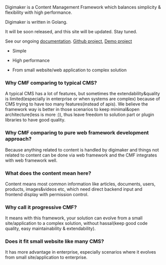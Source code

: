 

Digimaker is a Content Management Framework which balances simplicity & flexibility with high performance. 

Digimaker is written in Golang.

It will be soon released, and this site will be updated. Stay tuned.

See our ongoing [documentation](https://digimaker.org/doc). [Github project](https://github.com/digimakergo/digimaker), [Demo project](https://github.com/digimakergo/dmdemo)

- Simple

- High performance

- From small website/web application to complex solution


### Why CMF comparing to typical CMS?
A typical CMS has a lot of features, but sometimes the extendability&quality is limited(especially in enterprise or when systems are complex) because of CMS trying to have too many features(instead of apis). We believe the framework way is better in those scenarios to keep minimal&open architecture(less is more :)), thus leave freedom to solution part or plugin libraries to have good quality.

### Why CMF comparing to pure web framework development approach?
Because anything related to content is handled by digimaker and things not related to content can be done via web framework and the CMF integrates with web framework well.

### What does the content mean here?
Content means most common information like articles, documents, users, products, images&videos etc, which need direct backend input and frontend display with permission control.

### Why call it progressive CMF?
It means with this framework, your solution can evolve from a small site/application to a complex solution, without hassal(keep good code quality, easy maintainability & extendability).

### Does it fit small website like many CMS?
It has more advantage in enterprise, especially scenarios where it evolves from small site/application to enterprise. 



